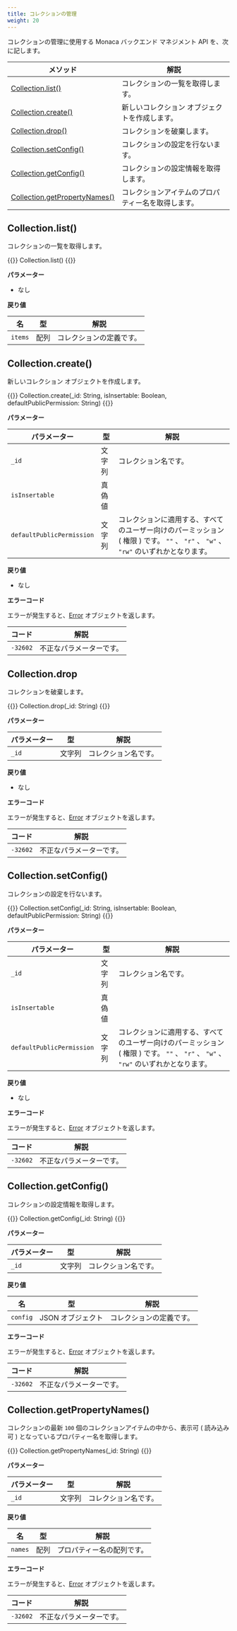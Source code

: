 ```yaml
---
title: コレクションの管理
weight: 20
---
```


コレクションの管理に使用する Monaca バックエンド マネジメント API
を、次に記します。

メソッド | 解説
-------|-------------------------------
[Collection.list()](#collection-list) | コレクションの一覧を取得します。
[Collection.create()](#collection-create) | 新しいコレクション オブジェクトを作成します。
[Collection.drop()](#collection-drop) | コレクションを破棄します。
[Collection.setConfig()](#collection-setconfig) | コレクションの設定を行ないます。
[Collection.getConfig()](#collection-getconfig) | コレクションの設定情報を取得します。
[Collection.getPropertyNames()](#collection-getpropertynames) | コレクションアイテムのプロパティー名を取得します。

Collection.list()
--------------------------------------------------

コレクションの一覧を取得します。

{{<highlight javascript>}}
Collection.list()
{{</highlight>}}

**パラメーター**

- なし

**戻り値**

名 | 型 | 解説 
-----|------|-------------
`items` | 配列 | コレクションの定義です。

Collection.create()
--------------------------------------

新しいコレクション オブジェクトを作成します。

{{<highlight javascript>}}
Collection.create(_id: String, isInsertable: Boolean, defaultPublicPermission: String)
{{</highlight>}}

**パラメーター**

パラメーター | 型 | 解説 
-----|------|-------------
`_id` | 文字列 | コレクション名です。
`isInsertable` | 真偽値 | 
`defaultPublicPermission` | 文字列 | コレクションに適用する、すべてのユーザー向けのパーミッション ( 権限 ) です。 `""` 、 `"r"` 、 `"w"` 、 `"rw"` のいずれかとなります。

**戻り値**

- なし

**エラーコード**

エラーが発生すると、[Error](../../cloud/error/) オブジェクトを返します。

コード | 解説
-----|--------------------------
`-32602` |  不正なパラメーターです。

Collection.drop
--------------------------------------------

コレクションを破棄します。

{{<highlight javascript>}}
Collection.drop(_id: String)
{{</highlight>}}

**パラメーター**

パラメーター | 型 | 解説 
-----|------|-------------
`_id` | 文字列 | コレクション名です。

**戻り値**

- なし

**エラーコード**

エラーが発生すると、[Error](../../cloud/error/) オブジェクトを返します。

コード | 解説
-----|--------------------------
`-32602` |  不正なパラメーターです。

Collection.setConfig()
-------------------------------------------------------

コレクションの設定を行ないます。

{{<highlight javascript>}}
Collection.setConfig(_id: String, isInsertable: Boolean, defaultPublicPermission: String)
{{</highlight>}}

**パラメーター**

パラメーター | 型 | 解説 
-----|------|-------------
`_id`  | 文字列 | コレクション名です。
`isInsertable` | 真偽値 | 
`defaultPublicPermission` | 文字列 | コレクションに適用する、すべてのユーザー向けのパーミッション ( 権限 ) です。 `""` 、 `"r"` 、 `"w"` 、 `"rw"` のいずれかとなります。

**戻り値**

- なし

**エラーコード**

エラーが発生すると、[Error](../../cloud/error/) オブジェクトを返します。

コード | 解説
-----|--------------------------
`-32602` |  不正なパラメーターです。

Collection.getConfig()
---------------------------------------------------

コレクションの設定情報を取得します。

{{<highlight javascript>}}
Collection.getConfig(_id: String)
{{</highlight>}}

**パラメーター**

パラメーター | 型 | 解説 
-----|------|-------------
`_id`  | 文字列 | コレクション名です。

**戻り値**

名 | 型 | 解説 
-----|------|-------------
`config` | JSON オブジェクト | コレクションの定義です。

**エラーコード**

エラーが発生すると、[Error](../../cloud/error/) オブジェクトを返します。

コード | 解説
-----|--------------------------
`-32602` |  不正なパラメーターです。

Collection.getPropertyNames()
--------------------------------------------------------------------------------

コレクションの最新 `100` 個のコレクションアイテムの中から、表示可 (
読み込み可 ) となっているプロパティー名を取得します。

{{<highlight javascript>}}
Collection.getPropertyNames(_id: String)
{{</highlight>}}

**パラメーター**

パラメーター | 型 | 解説 
-----|------|-------------
`_id`  | 文字列 | コレクション名です。

**戻り値**

名 | 型 | 解説 
-----|------|-------------
`names` | 配列 |  プロパティー名の配列です。

**エラーコード**

エラーが発生すると、[Error](../../cloud/error/) オブジェクトを返します。

コード | 解説
-----|--------------------------
`-32602` |  不正なパラメーターです。

